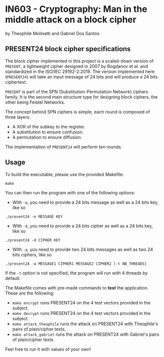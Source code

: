 # IN603 - Cryptography: Man in the middle attack on a block cipher
by Theophile Molinatti and Gabriel Dos Santos

## PRESENT24 block cipher specifications
The block cipher implemented in this project is a scaled-down version of
`PRESENT`, a lightweight cipher designed in 2007 by Bogdanov et al. and
standardized in the ISO/IEC 29192-2:2019. The version implemented here
(`PRESENT24`) will take an input message of 24 bits and will produce
a 24 bits ciphertext.

`PRESENT` is part of the SPN (Substitution-Permutation Network) ciphers family.
It is the second main structure type for designing block ciphers, the other
being Feistel Networks.

The concept behind SPN ciphers is simple, each round is composed of three layers:
- A XOR of the subkey to the register.
- A substitution to ensure confusion.
- A permutation to ensure diffusion.

The implementation of `PRESENT24` will perform ten rounds.

## Usage
To build the executable, please use the provided Makefile:
```
make
```

You can then run the program with one of the following options:
- With `-e`, you need to provide a 24 bits message as well as a 24 bits key, like so
```
./present24 -e MESSAGE KEY
```
- With `-d`, you need to provide a 24 bits cipher as well as a 24 bits key, like so
```
./present24 -d CIPHER KEY
```
- With `-a`, you need to provide two 24 bits messages as well as two 24 bits ciphers, like so
```
./present24 -a MESSAGE1 CIPHER1 MESSAGE2 CIPHER2 [-t NB_THREADS]
```
If the `-t` option is not specified, the program will run with 4 threads by default.

The Makefile comes with pre-made commands to **test** the application. These are the following:
- `make encrypt` runs PRESENT24 on the 4 test vectors provided in the subject.
- `make decrypt` runs PRESENT24 on the 4 test vectors provided in the subject.
- `make attack_theophile` runs the attack on PRESENT24 with Theophile's pairs of plain/cipher texts.
- `make attack_gabriel` runs the attack on PRESENT24 with Gabriel's pairs of plain/cipher texts.

Feel free to run it with values of your own!

